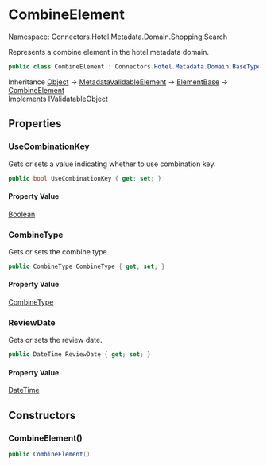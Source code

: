 # CombineElement

Namespace: Connectors.Hotel.Metadata.Domain.Shopping.Search

Represents a combine element in the hotel metadata domain.

```csharp
public class CombineElement : Connectors.Hotel.Metadata.Domain.BaseTypes.ElementBase, System.ComponentModel.DataAnnotations.IValidatableObject
```

Inheritance [Object](https://docs.microsoft.com/en-us/dotnet/api/system.object) → [MetadataValidableElement](./connectors.hotel.metadata.domain.common.metadatavalidableelement) → [ElementBase](./connectors.hotel.metadata.domain.basetypes.elementbase) → [CombineElement](./connectors.hotel.metadata.domain.shopping.search.combineelement)<br />
Implements IValidatableObject

## Properties

### **UseCombinationKey**

Gets or sets a value indicating whether to use combination key.

```csharp
public bool UseCombinationKey { get; set; }
```

#### Property Value

[Boolean](https://docs.microsoft.com/en-us/dotnet/api/system.boolean)<br />

### **CombineType**

Gets or sets the combine type.

```csharp
public CombineType CombineType { get; set; }
```

#### Property Value

[CombineType](./connectors.hotel.metadata.domain.shopping.search.combinetype)<br />

### **ReviewDate**

Gets or sets the review date.

```csharp
public DateTime ReviewDate { get; set; }
```

#### Property Value

[DateTime](https://docs.microsoft.com/en-us/dotnet/api/system.datetime)<br />

## Constructors

### **CombineElement()**

```csharp
public CombineElement()
```

